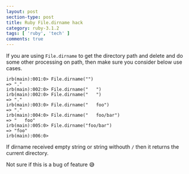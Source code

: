 ```yaml
---
layout: post
section-type: post
title: Ruby File.dirname hack
category: ruby-3.1.2
tags: [ 'ruby', 'tech' ]
comments: true
---
```


If you are using `File.dirname` to get the directory path and delete and do some other processing on path, then make sure you consider below use cases.

```
irb(main):001:0> File.dirname("")
=> "."
irb(main):002:0> File.dirname("   ")
irb(main):002:0> File.dirname("   ")
=> "."
irb(main):003:0> File.dirname("   foo")
=> "."
irb(main):004:0> File.dirname("   foo/bar")
=> "   foo"
irb(main):005:0> File.dirname("foo/bar")
=> "foo"
irb(main):006:0>
```

If dirname received empty string or string withouth `/` then it returns the current directory.


Not sure if this is a bug of feature &#128517;
